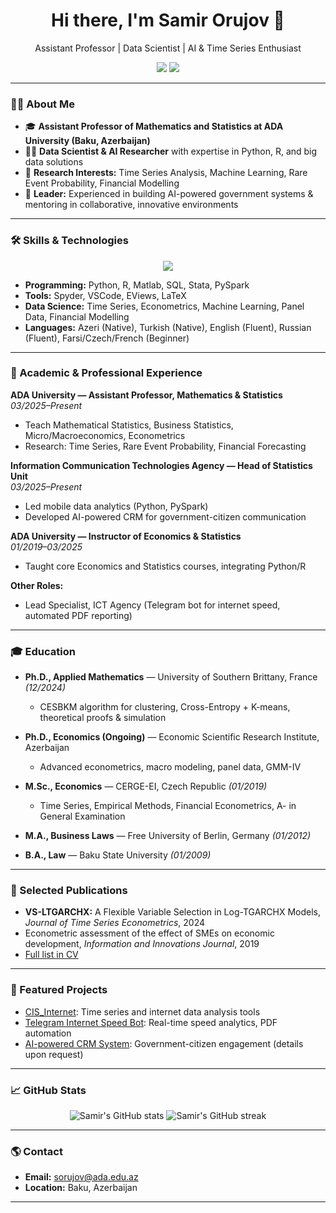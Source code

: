 <!-- GitHub Profile README for Samir Orujov -->

<h1 align="center">Hi there, I'm Samir Orujov 👋</h1>
<p align="center">Assistant Professor | Data Scientist | AI & Time Series Enthusiast</p>
<p align="center">
  <a href="mailto:sorujov@ada.edu.az"><img src="https://img.shields.io/badge/Email-sorujov@ada.edu.az-blue?style=flat&logo=gmail" /></a>
  <a href="https://github.com/salahaddiniayyubi?tab=repositories"><img src="https://img.shields.io/github/followers/salahaddiniayyubi?label=Follow&style=social" /></a>
  <!-- Add your LinkedIn, Google Scholar or ORCID here if available -->
</p>

---

### 👨‍🏫 About Me

- 🎓 **Assistant Professor of Mathematics and Statistics at ADA University (Baku, Azerbaijan)**
- 🧑‍💻 **Data Scientist & AI Researcher** with expertise in Python, R, and big data solutions
- 🚀 **Research Interests:** Time Series Analysis, Machine Learning, Rare Event Probability, Financial Modelling
- 🤝 **Leader:** Experienced in building AI-powered government systems & mentoring in collaborative, innovative environments

---

### 🛠️ Skills & Technologies

<p align="center">
  <img src="https://skillicons.dev/icons?i=python,r,matlab,sql,latex,stata,pyspark,git,vscode" />
</p>

- **Programming:** Python, R, Matlab, SQL, Stata, PySpark
- **Tools:** Spyder, VSCode, EViews, LaTeX
- **Data Science:** Time Series, Econometrics, Machine Learning, Panel Data, Financial Modelling
- **Languages:** Azeri (Native), Turkish (Native), English (Fluent), Russian (Fluent), Farsi/Czech/French (Beginner)

---

### 🔬 Academic & Professional Experience

**ADA University — Assistant Professor, Mathematics & Statistics**  
*03/2025–Present*  
- Teach Mathematical Statistics, Business Statistics, Micro/Macroeconomics, Econometrics  
- Research: Time Series, Rare Event Probability, Financial Forecasting

**Information Communication Technologies Agency — Head of Statistics Unit**  
*03/2025–Present*  
- Led mobile data analytics (Python, PySpark)  
- Developed AI-powered CRM for government-citizen communication

**ADA University — Instructor of Economics & Statistics**  
*01/2019–03/2025*  
- Taught core Economics and Statistics courses, integrating Python/R

**Other Roles:**  
- Lead Specialist, ICT Agency (Telegram bot for internet speed, automated PDF reporting)

---

### 🎓 Education

- **Ph.D., Applied Mathematics** — University of Southern Brittany, France *(12/2024)*  
  - CESBKM algorithm for clustering, Cross-Entropy + K-means, theoretical proofs & simulation

- **Ph.D., Economics (Ongoing)** — Economic Scientific Research Institute, Azerbaijan  
  - Advanced econometrics, macro modeling, panel data, GMM-IV

- **M.Sc., Economics** — CERGE-EI, Czech Republic *(01/2019)*  
  - Time Series, Empirical Methods, Financial Econometrics, A- in General Examination

- **M.A., Business Laws** — Free University of Berlin, Germany *(01/2012)*  
- **B.A., Law** — Baku State University *(01/2009)*

---

### 📝 Selected Publications

- **VS-LTGARCHX:** A Flexible Variable Selection in Log-TGARCHX Models, *Journal of Time Series Econometrics*, 2024
- Econometric assessment of the effect of SMEs on economic development, *Information and Innovations Journal*, 2019
- [Full list in CV](https://github.com/salahaddiniayyubi/CIS_Internet/raw/main/static/CV.pdf)

---

### 🚀 Featured Projects

- [CIS_Internet](https://github.com/salahaddiniayyubi/CIS_Internet): Time series and internet data analysis tools
- [Telegram Internet Speed Bot](#): Real-time speed analytics, PDF automation
- [AI-powered CRM System](#): Government-citizen engagement (details upon request)

---

### 📈 GitHub Stats

<p align="center">
  <img src="https://github-readme-stats.vercel.app/api?username=salahaddiniayyubi&show_icons=true&theme=radical" alt="Samir's GitHub stats" />
  <img src="https://github-readme-streak-stats.herokuapp.com/?user=salahaddiniayyubi&theme=radical" alt="Samir's GitHub streak" />
</p>

---

### 🌎 Contact

- **Email:** [sorujov@ada.edu.az](mailto:sorujov@ada.edu.az)
- **Location:** Baku, Azerbaijan

---

<!--
**salahaddiniayyubi/salahaddiniayyubi** is a ✨ special ✨ repository because its `README.md` (this file) appears on your GitHub profile.
-->
